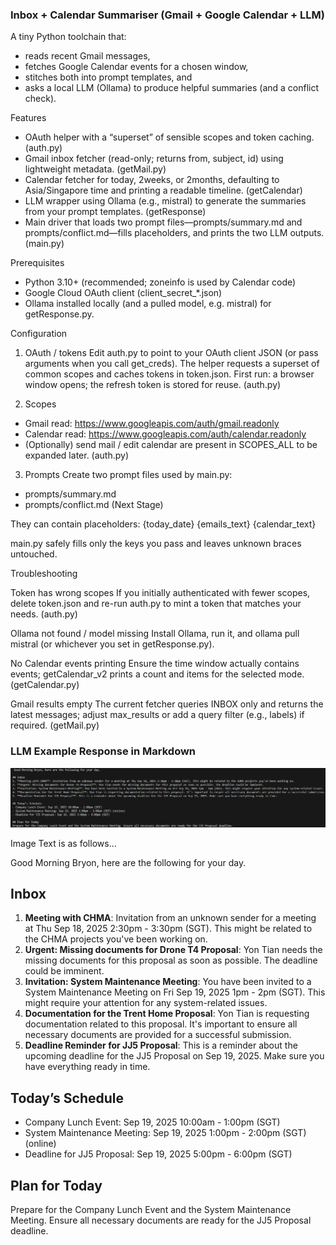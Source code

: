### Inbox + Calendar Summariser (Gmail + Google Calendar + LLM)

A tiny Python toolchain that:
- reads recent Gmail messages,
- fetches Google Calendar events for a chosen window,
- stitches both into prompt templates, and
- asks a local LLM (Ollama) to produce helpful summaries (and a conflict check). 

Features
- OAuth helper with a “superset” of sensible scopes and token caching. (auth.py)
- Gmail inbox fetcher (read-only; returns from, subject, id) using lightweight metadata. (getMail.py)
- Calendar fetcher for today, 2weeks, or 2months, defaulting to Asia/Singapore time and printing a readable timeline. (getCalendar)
- LLM wrapper using Ollama (e.g., mistral) to generate the summaries from your prompt templates. (getResponse)
- Main driver that loads two prompt files—prompts/summary.md and prompts/conflict.md—fills placeholders, and prints the two LLM outputs. (main.py)

Prerequisites
- Python 3.10+ (recommended; zoneinfo is used by Calendar code) 
- Google Cloud OAuth client (client_secret_*.json)
- Ollama installed locally (and a pulled model, e.g. mistral) for getResponse.py. 

Configuration
1) OAuth / tokens
Edit auth.py to point to your OAuth client JSON (or pass arguments when you call get_creds). The helper requests a superset of common scopes and caches tokens in token.json. First run: a browser window opens; the refresh token is stored for reuse. (auth.py)

2) Scopes
- Gmail read: https://www.googleapis.com/auth/gmail.readonly
- Calendar read: https://www.googleapis.com/auth/calendar.readonly
- (Optionally) send mail / edit calendar are present in SCOPES_ALL to be expanded later. (auth.py)

3) Prompts
Create two prompt files used by main.py:
- prompts/summary.md
- prompts/conflict.md (Next Stage)

They can contain placeholders:
{today_date}
{emails_text}
{calendar_text}

main.py safely fills only the keys you pass and leaves unknown braces untouched. 

Troubleshooting

Token has wrong scopes
If you initially authenticated with fewer scopes, delete token.json and re-run auth.py to mint a token that matches your needs. (auth.py)

Ollama not found / model missing
Install Ollama, run it, and ollama pull mistral (or whichever you set in getResponse.py). 

No Calendar events printing
Ensure the time window actually contains events; getCalendar_v2 prints a count and items for the selected mode. (getCalendar.py)

Gmail results empty
The current fetcher queries INBOX only and returns the latest messages; adjust max_results or add a query filter (e.g., labels) if required. (getMail.py)

### LLM Example Response in Markdown

![Screenshot](image.png)

Image Text is as follows...

 Good Morning Bryon, here are the following for your day.

## Inbox
1. **Meeting with CHMA**: Invitation from an unknown sender for a meeting at Thu Sep 18, 2025 2:30pm - 3:30pm (SGT). This might be related to the CHMA projects you've been working on.
2. **Urgent: Missing documents for Drone T4 Proposal**: Yon Tian needs the missing documents for this proposal as soon as possible. The deadline could be imminent.
3. **Invitation: System Maintenance Meeting**: You have been invited to a System Maintenance Meeting on Fri Sep 19, 2025 1pm - 2pm (SGT). This might require your attention for any system-related issues.
4. **Documentation for the Trent Home Proposal**: Yon Tian is requesting documentation related to this proposal. It's important to ensure all necessary documents are provided for a successful submission.
5. **Deadline Reminder for JJ5 Proposal**: This is a reminder about the upcoming deadline for the JJ5 Proposal on Sep 19, 2025. Make sure you have everything ready in time.

## Today’s Schedule
- Company Lunch Event: Sep 19, 2025 10:00am - 1:00pm (SGT)
- System Maintenance Meeting: Sep 19, 2025 1:00pm - 2:00pm (SGT) (online)
- Deadline for JJ5 Proposal: Sep 19, 2025 5:00pm - 6:00pm (SGT)

## Plan for Today
Prepare for the Company Lunch Event and the System Maintenance Meeting. Ensure all necessary documents are ready for the JJ5 Proposal deadline.
